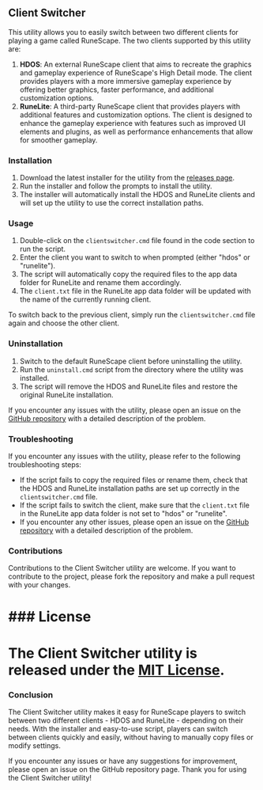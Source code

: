 ## Client Switcher

This utility allows you to easily switch between two different clients for playing a game called RuneScape. The two clients supported by this utility are:

1. **HDOS**: An external RuneScape client that aims to recreate the graphics and gameplay experience of RuneScape's High Detail mode. The client provides players with a more immersive gameplay experience by offering better graphics, faster performance, and additional customization options.
2. **RuneLite**: A third-party RuneScape client that provides players with additional features and customization options. The client is designed to enhance the gameplay experience with features such as improved UI elements and plugins, as well as performance enhancements that allow for smoother gameplay.

### Installation

1. Download the latest installer for the utility from the [releases page](https://github.com/Vokuar/Jagex-Launcher-ClientSwitcher-for-OSRS/releases/).
2. Run the installer and follow the prompts to install the utility.
3. The installer will automatically install the HDOS and RuneLite clients and will set up the utility to use the correct installation paths.

### Usage

1. Double-click on the `clientswitcher.cmd` file found in the code section to run the script.
2. Enter the client you want to switch to when prompted (either "hdos" or "runelite").
3. The script will automatically copy the required files to the app data folder for RuneLite and rename them accordingly.
4. The `client.txt` file in the RuneLite app data folder will be updated with the name of the currently running client.

To switch back to the previous client, simply run the `clientswitcher.cmd` file again and choose the other client.

### Uninstallation

1. Switch to the default RuneScape client before uninstalling the utility.
2. Run the `uninstall.cmd` script from the directory where the utility was installed.
3. The script will remove the HDOS and RuneLite files and restore the original RuneLite installation.

If you encounter any issues with the utility, please open an issue on the [GitHub repository](https://github.com/Vokuar/Jagex-Launcher-ClientSwitcher-for-OSRS/issues) with a detailed description of the problem.

### Troubleshooting

If you encounter any issues with the utility, please refer to the following troubleshooting steps:

- If the script fails to copy the required files or rename them, check that the HDOS and RuneLite installation paths are set up correctly in the `clientswitcher.cmd` file.
- If the script fails to switch the client, make sure that the `client.txt` file in the RuneLite app data folder is not set to "hdos" or "runelite".
- If you encounter any other issues, please open an issue on the [GitHub repository](https://github.com/Vokuar/Jagex-Launcher-ClientSwitcher-for-OSRS/issues) with a detailed description of the problem.

### Contributions

Contributions to the Client Switcher utility are welcome. If you want to contribute to the project, please fork the repository and make a pull request with your changes. 

# ### License

# The Client Switcher utility is released under the [MIT License](https://github.com/Vokuar/Jagex-Launcher-ClientSwitcher-for-OSRS/blob/main/LICENSE).

### Conclusion

The Client Switcher utility makes it easy for RuneScape players to switch between two different clients - HDOS and RuneLite - depending on their needs. With the installer and easy-to-use script, players can switch between clients quickly and easily, without having to manually copy files or modify settings.

If you encounter any issues or have any suggestions for improvement, please open an issue on the GitHub repository page. Thank you for using the Client Switcher utility!
